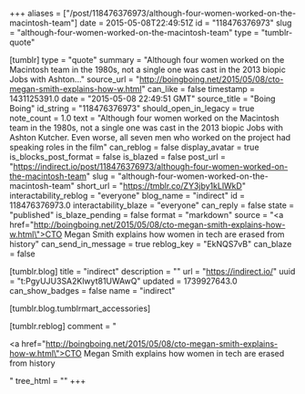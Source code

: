 +++
aliases = ["/post/118476376973/although-four-women-worked-on-the-macintosh-team"]
date = 2015-05-08T22:49:51Z
id = "118476376973"
slug = "although-four-women-worked-on-the-macintosh-team"
type = "tumblr-quote"

[tumblr]
type = "quote"
summary = "Although four women worked on the Macintosh team in the 1980s, not a single one was cast in the 2013 biopic Jobs with Ashton..."
source_url = "http://boingboing.net/2015/05/08/cto-megan-smith-explains-how-w.html"
can_like = false
timestamp = 1431125391.0
date = "2015-05-08 22:49:51 GMT"
source_title = "Boing Boing"
id_string = "118476376973"
should_open_in_legacy = true
note_count = 1.0
text = "Although four women worked on the Macintosh team in the 1980s, not a single one was cast in the 2013 biopic Jobs with Ashton Kutcher. Even worse, all seven men who worked on the project had speaking roles in the film"
can_reblog = false
display_avatar = true
is_blocks_post_format = false
is_blazed = false
post_url = "https://indirect.io/post/118476376973/although-four-women-worked-on-the-macintosh-team"
slug = "although-four-women-worked-on-the-macintosh-team"
short_url = "https://tmblr.co/ZY3jby1kLlWkD"
interactability_reblog = "everyone"
blog_name = "indirect"
id = 118476376973.0
interactability_blaze = "everyone"
can_reply = false
state = "published"
is_blaze_pending = false
format = "markdown"
source = "<a href=\"http://boingboing.net/2015/05/08/cto-megan-smith-explains-how-w.html\">CTO Megan Smith explains how women in tech are erased from history</a>"
can_send_in_message = true
reblog_key = "EkNQS7vB"
can_blaze = false

[tumblr.blog]
title = "indirect"
description = ""
url = "https://indirect.io/"
uuid = "t:PgyUJU3SA2Klwyt81UWAwQ"
updated = 1739927643.0
can_show_badges = false
name = "indirect"

[tumblr.blog.tumblrmart_accessories]

[tumblr.reblog]
comment = "<p><a href=\"http://boingboing.net/2015/05/08/cto-megan-smith-explains-how-w.html\">CTO Megan Smith explains how women in tech are erased from history</a></p>"
tree_html = ""
+++
